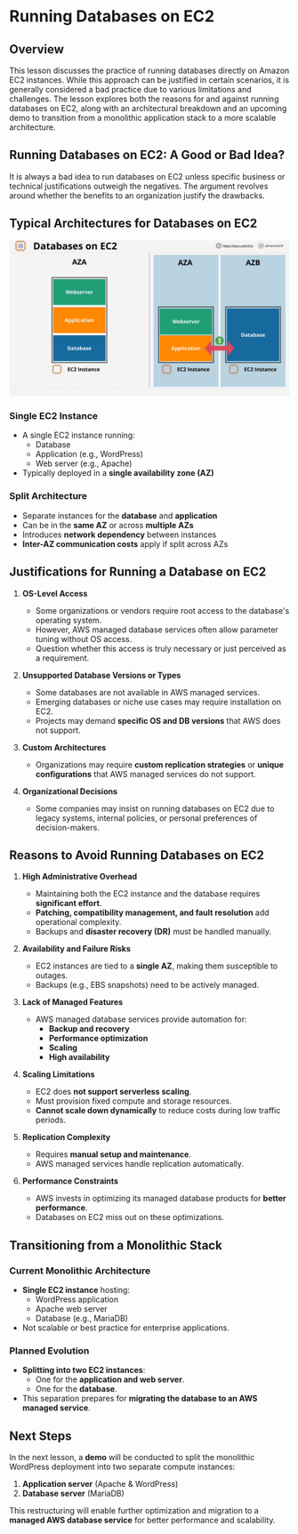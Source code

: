 # Running Databases on EC2

## Overview

This lesson discusses the practice of running databases directly on Amazon EC2 instances. While this approach can be justified in certain scenarios, it is generally considered a bad practice due to various limitations and challenges. The lesson explores both the reasons for and against running databases on EC2, along with an architectural breakdown and an upcoming demo to transition from a monolithic application stack to a more scalable architecture.

## Running Databases on EC2: A Good or Bad Idea?

It is always a bad idea to run databases on EC2 unless specific business or technical justifications outweigh the negatives. The argument revolves around whether the benefits to an organization justify the drawbacks.

## Typical Architectures for Databases on EC2

![alt text](./Images/image-9.png)

### Single EC2 Instance

- A single EC2 instance running:
  - Database
  - Application (e.g., WordPress)
  - Web server (e.g., Apache)
- Typically deployed in a **single availability zone (AZ)**

### Split Architecture

- Separate instances for the **database** and **application**
- Can be in the **same AZ** or across **multiple AZs**
- Introduces **network dependency** between instances
- **Inter-AZ communication costs** apply if split across AZs

## Justifications for Running a Database on EC2

1. **OS-Level Access**

   - Some organizations or vendors require root access to the database's operating system.
   - However, AWS managed database services often allow parameter tuning without OS access.
   - Question whether this access is truly necessary or just perceived as a requirement.

2. **Unsupported Database Versions or Types**

   - Some databases are not available in AWS managed services.
   - Emerging databases or niche use cases may require installation on EC2.
   - Projects may demand **specific OS and DB versions** that AWS does not support.

3. **Custom Architectures**

   - Organizations may require **custom replication strategies** or **unique configurations** that AWS managed services do not support.

4. **Organizational Decisions**
   - Some companies may insist on running databases on EC2 due to legacy systems, internal policies, or personal preferences of decision-makers.

## Reasons to Avoid Running Databases on EC2

1. **High Administrative Overhead**

   - Maintaining both the EC2 instance and the database requires **significant effort**.
   - **Patching, compatibility management, and fault resolution** add operational complexity.
   - Backups and **disaster recovery (DR)** must be handled manually.

2. **Availability and Failure Risks**

   - EC2 instances are tied to a **single AZ**, making them susceptible to outages.
   - Backups (e.g., EBS snapshots) need to be actively managed.

3. **Lack of Managed Features**

   - AWS managed database services provide automation for:
     - **Backup and recovery**
     - **Performance optimization**
     - **Scaling**
     - **High availability**

4. **Scaling Limitations**

   - EC2 does **not support serverless scaling**.
   - Must provision fixed compute and storage resources.
   - **Cannot scale down dynamically** to reduce costs during low traffic periods.

5. **Replication Complexity**

   - Requires **manual setup and maintenance**.
   - AWS managed services handle replication automatically.

6. **Performance Constraints**
   - AWS invests in optimizing its managed database products for **better performance**.
   - Databases on EC2 miss out on these optimizations.

## Transitioning from a Monolithic Stack

### Current Monolithic Architecture

- **Single EC2 instance** hosting:
  - WordPress application
  - Apache web server
  - Database (e.g., MariaDB)
- Not scalable or best practice for enterprise applications.

### Planned Evolution

- **Splitting into two EC2 instances**:
  - One for the **application and web server**.
  - One for the **database**.
- This separation prepares for **migrating the database to an AWS managed service**.

## Next Steps

In the next lesson, a **demo** will be conducted to split the monolithic WordPress deployment into two separate compute instances:

1. **Application server** (Apache & WordPress)
2. **Database server** (MariaDB)

This restructuring will enable further optimization and migration to a **managed AWS database service** for better performance and scalability.
